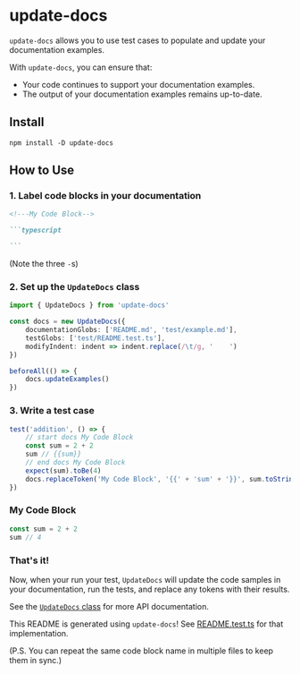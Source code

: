 # update-docs

`update-docs` allows you to use test cases to populate and update your documentation examples.

With `update-docs`, you can ensure that:

- Your code continues to support your documentation examples.
- The output of your documentation examples remains up-to-date.

## Install

```
npm install -D update-docs
```

## How to Use

### 1. Label code blocks in your documentation

````markdown
<!---My Code⠀Block-->

```typescript

```
````

(Note the three `-`s)

### 2. Set up the `UpdateDocs` class

<!---readme-setup-->

```typescript
import { UpdateDocs } from 'update-docs'

const docs = new UpdateDocs({
    documentationGlobs: ['README.md', 'test/example.md'],
    testGlobs: ['test/README.test.ts'],
    modifyIndent: indent => indent.replace(/\t/g, '    ')
})

beforeAll(() => {
    docs.updateExamples()
})

```

### 3. Write a test case

<!---readme-test-case-->

```javascript
test('addition', () => {
    // start docs My Code Block
    const sum = 2 + 2
    sum // {{sum}}
    // end docs My Code Block
    expect(sum).toBe(4)
    docs.replaceToken('My Code Block', '{{' + 'sum' + '}}', sum.toString())
})
```

### My Code Block

<!---My Code Block-->

```typescript
const sum = 2 + 2
sum // 4
```

### That's it!

Now, when your run your test, `UpdateDocs` will update the code samples in your documentation, run the tests, and replace any tokens with their results.

See the [`UpdateDocs` class](docs/classes/UpdateDocs.html) for more API documentation.

This README is generated using `update-docs`! See [README.test.ts](test/README.test.ts) for that implementation.

(P.S. You can repeat the same code block name in multiple files to keep them in sync.)
